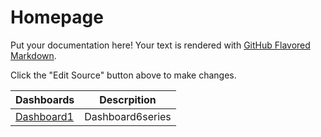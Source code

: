# Homepage

Put your documentation here! Your text is rendered with [GitHub Flavored Markdown](https://help.github.com/articles/github-flavored-markdown).

Click the "Edit Source" button above to make changes.

| Dashboards | Descrpition |
|------------|--------------|
|[Dashboard1](https://gcpl2310.cloud.looker.com/dashboards/94) | Dashboard6series |
